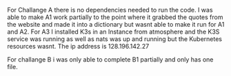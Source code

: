 For Challange A there is no dependencies needed to run the code. I was able to make A1 work partially to the point where 
it grabbed the quotes from the website and made it into a dictionary but wasnt able to make it run for A1 and A2.
For A3 I installed K3s in an Instance from atmosphere and the K3S service was running as well as nats was up and
running but the Kubernetes resources wasnt. The ip address is 128.196.142.27  

For challange B i was only able to complete B1 partially and only 
has one file.